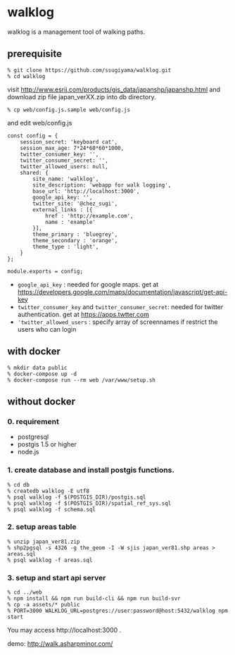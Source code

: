 # walklog

walklog is a management tool of walking paths.

## prerequisite
    % git clone https://github.com/ssugiyama/walklog.git
    % cd walklog

visit http://www.esrij.com/products/gis_data/japanshp/japanshp.html and download zip file japan_verXX.zip into db directory.

    % cp web/config.js.sample web/config.js

and edit web/config.js 

    const config = {
        session_secret: 'keyboard cat',
        session_max_age: 7*24*60*60*1000,
        twitter_consumer_key: '',
        twitter_consumer_secret: '',
        twitter_allowed_users: null,
        shared: {
            site_name: 'walklog',
            site_description: 'webapp for walk logging',
            base_url: 'http://localhost:3000',
            google_api_key: '',
            twitter_site: '@chez_sugi',
            external_links : [{
                href : 'http://example.com',
                name : 'example'
            }],
            theme_primary : 'bluegrey',
            theme_secondary : 'orange',
            theme_type : 'light',
        }
    };

    module.exports = config;

- `google_api_key` : needed for google maps. get at https://developers.google.com/maps/documentation/javascript/get-api-key
- `twitter_consumer_key` and `twitter_consumer_secret`: needed for twitter authentication. get at https://apps.twtter.com
- `'twitter_allowed_users` : specify array of screennames if restrict the users who can login

## with docker
    % mkdir data public
    % docker-compose up -d
    % docker-compose run --rm web /var/www/setup.sh

## without docker 

### 0. requirement

- postgresql
- postgis 1.5 or higher
- node.js

### 1. create database and install postgis functions.
    % cd db
    % createdb walklog -E utf8
    % psql walklog -f $(POSTGIS_DIR)/postgis.sql
    % psql walklog -f $(POSTGIS_DIR)/spatial_ref_sys.sql
    % psql walklog -f schema.sql

### 2. setup areas table
    % unzip japan_ver81.zip
    % shp2pgsql -s 4326 -g the_geom -I -W sjis japan_ver81.shp areas > areas.sql
    % psql walklog -f areas.sql

### 3. setup and start api server
    % cd ../web
    % npm install && npm run build-cli && npm run build-svr
    % cp -a assets/* public
    % PORT=3000 WALKLOG_URL=postgres://user:password@host:5432/walklog npm start

You may access http://localhost:3000 . 

 demo: http://walk.asharpminor.com/
